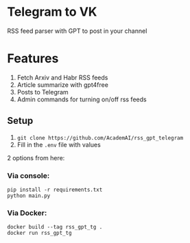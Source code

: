 # Telegram to VK
RSS feed parser with GPT to post in your channel

# Features
1. Fetch Arxiv and Habr RSS feeds 
2. Article summarize with gpt4free
3. Posts to Telegram
4. Admin commands for turning on/off rss feeds

## Setup
1. `git clone https://github.com/AcademAI/rss_gpt_telegram` 
2. Fill in the `.env` file with values

2 options from here:

### Via console:
```
pip install -r requirements.txt
python main.py
```

### Via Docker:
```
docker build --tag rss_gpt_tg . 
docker run rss_gpt_tg
```
